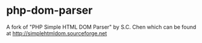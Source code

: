 php-dom-parser
==============

A fork of "PHP Simple HTML DOM Parser" by S.C. Chen which can
be found at http://simplehtmldom.sourceforge.net
